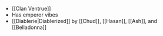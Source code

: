 - [[Clan Ventrue]]
- Has emperor vibes
- [[Diablerie|Diablerized]] by [[Chud]], [[Hasan]], [[Ash]], and [[Belladonna]]